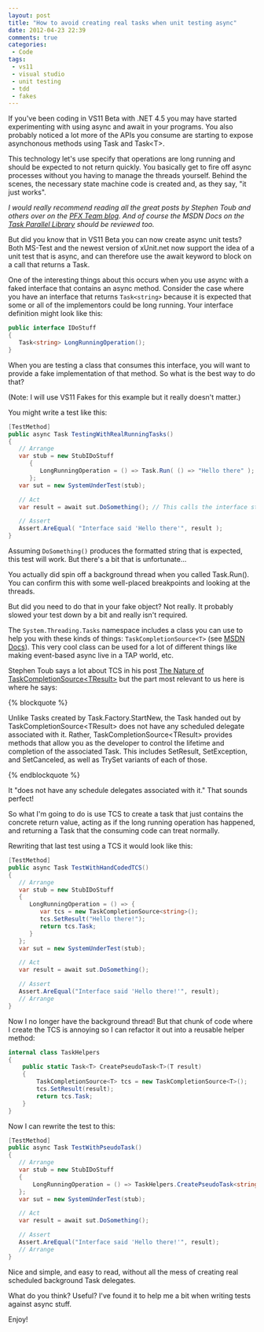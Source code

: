 ```yaml
---
layout: post
title: "How to avoid creating real tasks when unit testing async"
date: 2012-04-23 22:39
comments: true
categories: 
 - Code
tags:
 - vs11
 - visual studio
 - unit testing
 - tdd
 - fakes
---
```


If you've been coding in VS11 Beta with .NET 4.5 you may have started
experimenting with using async and await in your programs. You also probably
noticed a lot more of the APIs you consume are starting to expose asynchonous
methods using Task and Task&lt;T&gt;.

This technology let's use specify that operations are long running and should
be expected to not return quickly. You basically get to fire off async
processes without you having to manage the threads yourself.  Behind the
scenes, the necessary state machine code is created and, as they say, "it just
works".

*I would really recommend reading all the great posts by Stephen Toub and
others over on the [PFX Team blog][1]. And of course the MSDN Docs on 
the [Task Parallel Library][4] should be reviewed too.*

But did you know that in VS11 Beta you can now create async unit tests? Both
MS-Test and the newest version of xUnit.net now support the idea of a unit test
that is async, and can therefore use the await keyword to block on a call that
returns a Task.

<!-- more -->

One of the interesting things about this occurs when you use async with a faked
interface that contains an async method.  Consider the case where you have an
interface that returns `Task<string>` because it is expected that some or all
of the implementors could be long running. Your interface definition might look
like this:

``` csharp Task returning interface
public interface IDoStuff
{
   Task<string> LongRunningOperation();
}
```

When you are testing a class that consumes this interface, you will want to
provide a fake implementation of that method. So what is the best way to do
that?

(Note: I will use VS11 Fakes for this example but it really doesn't matter.)

You might write a test like this:

``` csharp
[TestMethod]
public async Task TestingWithRealRunningTasks()
{
   // Arrange
   var stub = new StubIDoStuff
      {
         LongRunningOperation = () => Task.Run( () => "Hello there" );
      };
   var sut = new SystemUnderTest(stub);

   // Act
   var result = await sut.DoSomething(); // This calls the interface stub

   // Assert
   Assert.AreEqual( "Interface said 'Hello there'", result );
}
```

Assuming `DoSomething()` produces the formatted string that is expected, this
test will work. But there's a bit that is unfortunate...

You actually did spin off a background thread when you called Task.Run().  You
can confirm this with some well-placed breakpoints and looking at the threads.

But did you need to do that in your fake object? Not really. It probably slowed
your test down by a bit and really isn't required.

The `System.Threading.Tasks` namespace includes a class you can use to help you
with these kinds of things: `TaskCompletionSource<T>` (see [MSDN Docs][3]). This very cool
class can be used for a lot of different things like making event-based async
live in a TAP world, etc.

Stephen Toub says a lot about TCS in his post [The Nature of TaskCompletionSource&lt;TResult&gt;][2]
but the part most relevant to us here is where he says:

{% blockquote %}

Unlike Tasks created by Task.Factory.StartNew, the Task handed out by
TaskCompletionSource&lt;TResult&gt; does not have any scheduled delegate associated
with it. Rather, TaskCompletionSource&lt;TResult&gt; provides methods that allow you
as the developer to control the lifetime and completion of the associated Task.
This includes SetResult, SetException, and SetCanceled, as well as TrySet
variants of each of those.  

{% endblockquote %}

It "does not have any schedule delegates associated with it." That sounds
perfect!

So what I'm going to do is use TCS to create a task that just contains the
concrete return value, acting as if the long running operation has happened,
and returning a Task that the consuming code can treat normally.

Rewriting that last test using a TCS it would look like this:

``` csharp
[TestMethod]
public async Task TestWithHandCodedTCS()
{
   // Arrange
   var stub = new StubIDoStuff
   {
      LongRunningOperation = () => {
         var tcs = new TaskCompletionSource<string>();
         tcs.SetResult("Hello there!");
         return tcs.Task;
      }
   };
   var sut = new SystemUnderTest(stub);

   // Act
   var result = await sut.DoSomething();

   // Assert
   Assert.AreEqual("Interface said 'Hello there!'", result);
   // Arrange
}
```

Now I no longer have the background thread! But that chunk of code where I
create the TCS is annoying so I can refactor it out into a reusable helper
method:

``` csharp CreatePseudoTask Helper
internal class TaskHelpers
{
    public static Task<T> CreatePseudoTask<T>(T result)
    {
        TaskCompletionSource<T> tcs = new TaskCompletionSource<T>();
        tcs.SetResult(result);
        return tcs.Task;
    }
}
```

Now I can rewrite the test to this:

``` csharp
[TestMethod]
public async Task TestWithPseudoTask()
{
   // Arrange
   var stub = new StubIDoStuff
   {
       LongRunningOperation = () => TaskHelpers.CreatePseudoTask<string>("Hello there!")
   };
   var sut = new SystemUnderTest(stub);

   // Act
   var result = await sut.DoSomething();

   // Assert
   Assert.AreEqual("Interface said 'Hello there!'", result);
   // Arrange
}
```

Nice and simple, and easy to read, without all the mess of creating real
scheduled background Task delegates.

What do you think? Useful? I've found it to help me a bit when writing tests
against async stuff.

Enjoy!

[1]: http://blogs.msdn.com/b/pfxteam/
[2]: http://blogs.msdn.com/b/pfxteam/archive/2009/06/02/9685804.aspx
[3]: http://msdn.microsoft.com/en-us/library/dd449174.aspx
[4]: http://msdn.microsoft.com/en-us/library/dd460717(v=vs.110).aspx
